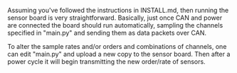 Assuming you've followed the instructions in INSTALL.md, then running the sensor board is very straightforward. Basically, just once CAN and power are connected the board should run automatically, sampling the channels specified in "main.py" and sending them as data packets over CAN.

To alter the sample rates and/or orders and combinations of channels, one can edit "main.py" and upload a new copy to the sensor board. Then after a power cycle it will begin transmitting the new order/rate of sensors.
